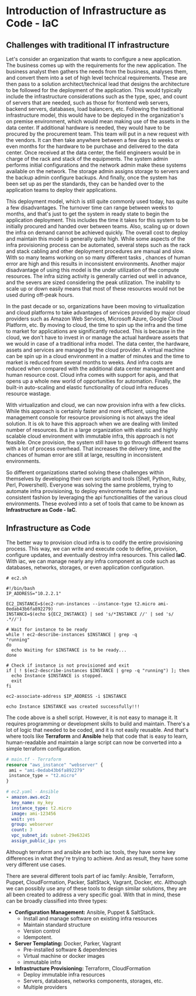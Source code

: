 # Introduction of Infrastructure as Code - IaC

## Challenges with traditional IT infrastructure

Let's consider an organization that wants to configure a new application. The business comes up with the requirements
for the new application. The business analyst then gathers the needs from the business, analyses them, and convert them
into a set of high level technical requirements. These are then pass to a solution architect/technical lead that designs
the architecture to be followed for the deployment of the application. This would typically include the infrastructure
considerations such as the type, spec, and count of servers that are needed, such as those for frontend web servers, 
backend servers, databases, load balancers, etc. Following the traditional infrastructure model, this would have to be
deployed in the organization's on premise environment, which would mean making use of the assets in the data center. If 
additional hardware is needed, they would have to be procured by the procurement team. This team will put in a new 
request with the vendors. It can then take anywhere between a few days to weeks or even months for the hardware to be 
purchase and delivered to the data center. Once received at the data center, the field engineers would be in charge of 
the rack and stack of the equipments. The system admin performs initial configurations and the network admin make these 
systems available on the network. The storage admin assigns storage to servers and the backup admin configure backups. 
And finally, once the system has been set up as per the standards, they can be handed over to the application teams to 
deploy their applications. 

This deployment model, which is still quite commonly used today, has quite a few disadvantages. The turnover time can 
range between weeks to months, and that's just to get the system in ready state to begin the application deployment. 
This includes the time it takes for this system to be initially procured and handed over between teams. Also, scaling up
 or down the infra on demand cannot be achieved quickly. The overall cost to deploy and maintain this model is generally
 quite high. While some aspects of the infra provisioning process can be automated, several steps such as the rack and 
stack cabling and other deployment procedures are manual and slow. With so many teams working on so many different tasks
, chances of human error are high and this results in inconsistent environments. Another major disadvantage of using 
this model is the under utilization of the compute resources. The infra sizing activity is generally carried out well in
 advance, and the severs are sized considering the peak utilization. The inability to scale up or down easily means that
 most of these resources would not be used during off-peak hours.

In the past decade or so, organizations have been moving to virtualization and cloud platforms to take advantages of 
services provided by major cloud providers such as Amazon Web Services, Microsoft Azure, Google Cloud Platform, etc. By 
moving to cloud, the time to spin up the infra and the time to market for applications are significantly reduced. This 
is because in the cloud, we don't have to invest in or manage the actual hardware assets that we would in case of a 
traditional infra model. The data center, the hardware, assets and services are managed by the cloud provider. A virtual
 machine can be spin up in a cloud environment in a matter of minutes and the time to market is reduced from several 
months to weeks. And infra costs are reduced when compared with the additional data center management and human resource
cost.  Cloud infra comes with support for apis, and that opens up a whole new world of opportunities for automation. 
Finally,  the built-in auto-scaling and elastic functionality of cloud infra reduces resource wastage.

With virtualization and cloud, we can now provision infra with a few clicks. While this approach is certainly faster and
 more efficient, using the management console for resource provisioning is not always the ideal solution. It is ok to 
have this approach when we are dealing with limited number of resources. But in a large organization with elastic and 
highly scalable cloud environment with immutable infra, this approach is not feasible. Once provision, the system still 
have to go through different teams with a lot of process overhead. That increases the delivery time, and the chances of 
human error are still at large, resulting in inconsistent environments. 

So different organizations started solving these challenges within themselves by developing their own scripts and tools 
(Shell, Python, Ruby, Perl, Powershell). Everyone was solving the same problems, trying to automate infra provisioning, 
to deploy environments faster and in a consistent fashion by leveraging the api functionalities of the various cloud 
environments. These evolved into a set of tools that came to be known as **Infrastructure as Code - IaC**.

## Infrastructure as Code

The better way to provision cloud infra is to codify the entire provisioning process. This way, we can write and execute
 code to define, provision, configure updates, and eventually destroy infra resources. This called **IaC**. With iac, we
 can manage nearly any infra component as code such as databases, networks, storages, or even application configuration.

```shell
# ec2.sh

#!/bin/bash
IP_ADDRESS="10.2.2.1"

EC2_INSTANCE=$(ec2-run-instances --instance-type t2.micro ami-0edab43b6fa892279)
INSTANCE=$(echo ${EC2_INSTANCE} | sed 's/*INSTANCE //' | sed 's/ .*//')

# Wait for instance to be ready
while ! ec2-describe-instances $INSTANCE | grep -q
"running"
do
  echo Waiting for $INSTANCE is to be ready...
done

# Check if instance is not provisioned and exit
if [ ! $(ec2-describe-instances $INSTANCE | grep -q "running") ]; then
  echo Instance $INSTANCE is stopped.
  exit
fi

ec2-associate-address $IP_ADDRESS -i $INSTANCE

echo Instance $INSTANCE was created successfully!!!
```

The code above is a shell script. However, it is not easy to manage it. It requires programming or development skills to
 build and maintain. There's a lot of logic that needed to be coded, and it is not easily reusable. And that's where 
tools like **Terraform** and **Ansible** help that code that is easy to learn, human-readable and maintain a large 
script can now be converted into a simple terraform configuration.

```terraform
# main.tf - Terraform
resource "aws_instance" "webserver" {
 ami = "ami-0edab43b6fa892279"
 instance_type = "t2.micro"
}
```

```yaml
# ec2.yaml - Ansible
- amazon.aws.ec2:
  key_name: my_key
  instance_type: t2.micro
  image: ami-123456
  wait: yes
  group: webserver
  count: 3
  vpc_subnet_id: subnet-29e63245
  assign_public_ip: yes
```

Although terraform and ansible are both iac tools, they have some key differences in what they're trying to achieve. And
 as result, they have some very different use cases.

There are several different tools part of iac family: Ansible, Terraform, Puppet, CloudFormation, Packer, SaltStack, 
Vagrant, Docker, etc. Although we can possibly use any of these tools to design similar solutions, they are all 
been created to address a very specific goal. With that in mind, these can be broadly classified into three types:

- **Configuration Management:** Ansible, Puppet & SaltStack.
  - Install and manage software on existing infra resources
  - Maintain standard structure
  - Version control
  - Idempotent.
- **Server Templating:** Docker, Parker, Vagrant
  - Pre-installed software & dependencies
  - Virtual machine or docker images
  - immutable infra
- **Infrastructure Provisioning:** Terraform, CloudFormation
  - Deploy immutable infra resources
  - Servers, databases, networks components, storages, etc.
  - Multiple providers